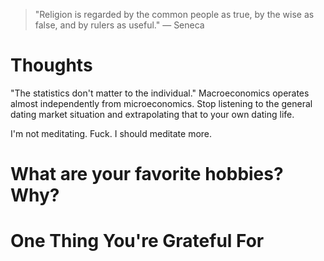
> \"Religion is regarded by the common people as true, by the wise as false, and by rulers as useful.\" — Seneca

# Thoughts
"The statistics don't matter to the individual." Macroeconomics operates almost independently from microeconomics. Stop listening to the general dating market situation and extrapolating that to your own dating life.

I'm not meditating. Fuck. I should meditate more.

# What are your favorite hobbies? Why?

# One Thing You're Grateful For


